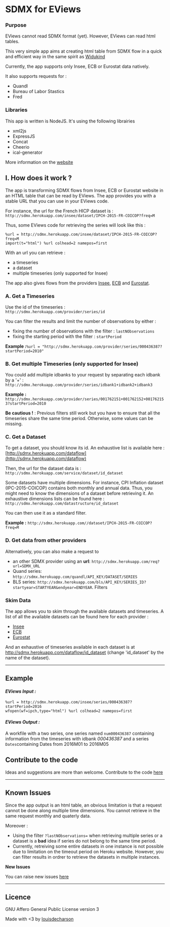 # SDMX for EViews

### Purpose

EViews cannot read SDMX format (yet). However, EViews can read html tables.

This very simple app aims at creating html table from SDMX flow in a quick and efficient way in the same spirit as [Widukind](https://github.com/Widukind)

Currently, the app supports only Insee, ECB or Eurostat data natively.

It also supports requests for :

+ Quandl
+ Bureau of Labor Stastics
+ Fred

### Libraries

This app is written is NodeJS. It's using the following librairies

* xml2js
* ExpressJS
* Concat
* Cheerio
* ical-generator

More information on the [website](http://sdmx.herokuapp.com) 
 
## I. How does it work ?
 
The app is transforming SDMX flows from Insee, ECB or Eurostat website in an HTML table that can be read by EViews. The app provides you with a stable URL that you can use in your EViews code.
 
For instance, the url for the French HICP dataset is : `http://sdmx.herokuapp.com/insee/dataset/IPCH-2015-FR-COICOP?freq=M`
 
Thus, some EViews code for retrieving the series will look like this :

```
%url = http://sdmx.herokuapp.com/insee/dataset/IPCH-2015-FR-COICOP?freq=M
import(t="html") %url colhead=2 namepos=first
```

With an url you can retrieve :
 
*   a timeseries
*   a dataset
*   multiple timeseries (only supported for Insee)

The app also gives flows from the providers [Insee](http://sdmx.herokuapp.com/insee/dataflow), [ECB](http://sdmx.herokuapp.com/ecb/dataflow) and [Eurostat](http://sdmx.herokuapp.com/eurostat/dataflow).
 
 
### A. Get a Timeseries
 
Use the id of the timeseries : `http://sdmx.herokuapp.com/provider/series/id`
 
You can filter the results and limit the number of observations by either :
 
*   fixing the number of observations with the filter : `lastNObservations`
*   fixing the starting period with the filter : `startPeriod`
 
**Example :**`%url = "http://sdmx.herokuapp.com/provider/series/000436387?startPeriod=2010"`
 
 
### B. Get multiple Timeseries (only supported for Insee)
 
You could add multiple idbanks to your request by separating each idbank by a '+' : `http://sdmx.herokuapp.com/provider/series/idbank1+idbank2+idbank3`
 
**Example :** `http://sdmx.herokuapp.com/provider/series/001762151+001762152+001762153?startPeriod=2010`
 
**Be cautious !** :  Previous filters still work but you have to ensure that all the timeseries share the same time period. Otherwise, some values can be missing.
 
 
### C. Get a Dataset
 
To get a dataset, you should know its id. An exhaustive list is available here : [http://sdmx.herokuapp.com/dataflow](http://sdmx.herokuapp.com/dataflow)
 
Then, the url for the dataset data is : `http://sdmx.herokuapp.com/service/dataset/id_dataset`
 
Some datasets have multiple dimensions. For instance, CPI Inflation dataset (IPC-2015-COICOP) contains both monthly and annual data. Thus, you might need to know the dimensions of a dataset before retrieving it.
An exhaustive dimensions lists can be found here : `http://sdmx.herokuapp.com/datastructure/id_dataset`
 
You can then use it as a standard filter.
 
**Example :** `http://sdmx.herokuapp.com//dataset/IPCH-2015-FR-COICOP?freq=M`

### D. Get data from other providers
Alternatively, you can also make a request to

+ an other SDMX provider using an **url**: `http://sdmx.herokuapp.com/req?url=SDMX_URL`
+ Quand series: `http://sdmx.herokuapp.com/quandl/API_KEY/DATASET/SERIES`
+ BLS series: `http://sdmx.herokuapp.com/bls/API_KEY/SERIES_ID?startyear=STARTYEAR&endyear=ENDYEAR`. Filters

### Skim Data

The app allows you to skim through the available datasets and timeseries. A list of all the available datasets can be found here for each provider :
* [Insee](http://sdmx.herokuapp.com/insee/dataflow)
* [ECB](http://sdmx.herokuapp.com/ecb/dataflow)
* [Eurostat](http://sdmx.herokuapp.com/eurostat/dataflow)
 
And an exhaustive of timeseries available in each dataset is at http://sdmx.herokuapp.com/dataflow/id_dataset (change 'id_dataset' by the name of the dataset).
 
* * *
 
## Example
 
#### _EViews Input :_
 
 ```
%url = http://sdmx.herokuapp.com/insee/series/000436387?startPeriod=2016
wfopen(wf=ipch,type="html") %url colhead=2 namepos=first
```

#### _EViews Output :_
 
A workfile with a two series, one series named `num000436387` containing information from the timeseries with idbank _000436387_ and a series `Dates`containing Dates from 2016M01 to 2016M05
 
 
## Contribute to the code
 
Ideas and suggestions are more than welcome. Contribute to the code [here](https://github.com/louisdecharson/eviewsSDMX)
 
* * *
  
## Known Issues

Since the app output is an html table, an obvious limitation is that a request cannot be done along multiple time dimensions. You cannot retrieve in the same request monthly and quaterly data.
 
Moreover :
 
*   Using the filter `?lastNObservations=` when retrieving multiple series or a dataset is a **bad** idea if series do not belong to the same time period.
*   Currently, retreiving some entire datasets in one instance is not possible due to limitation on the timeout period on Heroku website. However, you can filter results in ordrer to retrieve the datasets in multiple instances.
 
**New Issues**
 
You can raise new issues [here](https://github.com/louisdecharson/eviewsSDMX/issues/new)
 
 
* * *

## Licence
GNU Affero General Public License version 3
 
 
Made with <3 by [louisdecharson](https://github.com/louisdecharson/)
  

